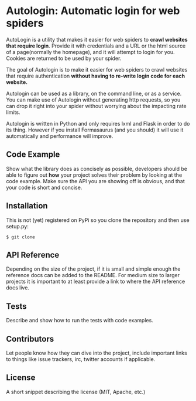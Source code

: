 # Autologin: Automatic login for web spiders
AutoLogin is a utility that makes it easier for web spiders to **crawl websites that require login**. Provide it with credentials and a URL or the html source of a page(normally the homepage), and it will attempt to login for you. Cookies are returned to be used by your spider.

The goal of Autologin is to make it easier for web spiders to crawl websites that require authentication **without having to re-write login code for each website.**

Autologin can be used as a library, on the command line, or as a service. You can make use of Autologin without generating http requests, so you can drop it right into your spider without worrying about the impacting rate limits.

Autologin is written in Python and only requires lxml and Flask in order to do its thing. However if you install Formasaurus (and you should) it will use it automatically and performance will improve.

## Code Example

Show what the library does as concisely as possible, developers should be able to figure out **how** your project solves their problem by looking at the code example. Make sure the API you are showing off is obvious, and that your code is short and concise.

## Installation
This is not (yet) registered on PyPi so you clone the repository and then use setup.py:
```
$ git clone 
```


## API Reference

Depending on the size of the project, if it is small and simple enough the reference docs can be added to the README. For medium size to larger projects it is important to at least provide a link to where the API reference docs live.

## Tests

Describe and show how to run the tests with code examples.

## Contributors

Let people know how they can dive into the project, include important links to things like issue trackers, irc, twitter accounts if applicable.

## License

A short snippet describing the license (MIT, Apache, etc.)
